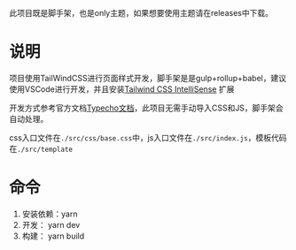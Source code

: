 此项目既是脚手架，也是only主题，如果想要使用主题请在releases中下载。
# 说明
项目使用TailWindCSS进行页面样式开发，脚手架是是gulp+rollup+babel，建议使用VSCode进行开发，并且安装[Tailwind CSS IntelliSense](https://marketplace.visualstudio.com/items?itemName=bradlc.vscode-tailwindcss) 扩展



开发方式参考官方文档[Typecho文档](http://docs.typecho.org/doku.php)，此项目无需手动导入CSS和JS，脚手架会自动处理。

css入口文件在`./src/css/base.css`中，js入口文件在`./src/index.js`，模板代码在`./src/template`



# 命令

1. 安装依赖：yarn
2. 开发： yarn dev
3. 构建： yarn build